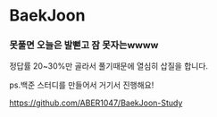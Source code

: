 # BaekJoon 

### 못풀면 오늘은 발뻗고 잠 못자는wwww

정답률 20~30%만 골라서 풀기때문에 열심히 삽질을 합니다.


ps.백준 스터디를 만들어서 거기서 진행해요!

https://github.com/ABER1047/BaekJoon-Study

